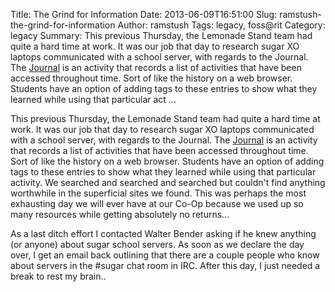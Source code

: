 Title: The Grind for Information
Date: 2013-06-09T16:51:00
Slug: ramstush-the-grind-for-information
Author: ramstush
Tags: legacy, foss@rit
Category: legacy
Summary: This previous Thursday, the Lemonade Stand team had quite a hard time at work. It was our job that day to research sugar XO laptops communicated with a school server, with regards to the Journal. The [Journal](http://wiki.laptop.org/go/Journal_Activity) is an activity that records a list of activities that have been accessed throughout time. Sort of like the history on a web browser. Students have an option of adding tags to these entries to show what they learned while using that particular act ... 

This previous Thursday, the Lemonade Stand team had quite a hard time at work.
It was our job that day to research sugar XO laptops communicated with a
school server, with regards to the Journal. The
[Journal](http://wiki.laptop.org/go/Journal_Activity) is an activity that
records a list of activities that have been accessed throughout time. Sort of
like the history on a web browser. Students have an option of adding tags to
these entries to show what they learned while using that particular activity.
We searched and searched and searched but couldn't find anything worthwhile in
the superficial sites we found. This was perhaps the most exhausting day we
will ever have at our Co-Op because we used up so many resources while getting
absolutely no returns...

As a last ditch effort I contacted Walter Bender asking if he knew anything
(or anyone) about sugar school servers. As soon as we declare the day over, I
get an email back outlining that there are a couple people who know about
servers in the #sugar chat room in IRC. After this day, I just needed a break
to rest my brain..

